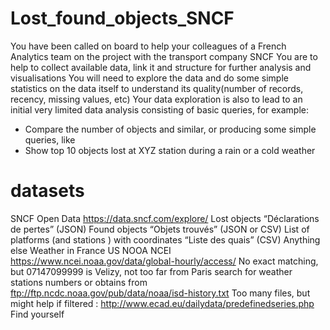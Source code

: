# Lost_found_objects_SNCF
You have been called on board to help your colleagues of a French Analytics team on the project with the transport company SNCF
You are to help to collect available data, link it and structure for further analysis and visualisations
You will need to explore the data and do some simple statistics on the data itself to understand its quality(number of records, recency, missing values, etc)
Your data exploration is also to lead to an initial very limited data analysis consisting of basic queries, for example: 
- Compare the number of objects and similar, or producing some simple queries, like 
- Show top 10 objects lost at XYZ station during a rain or a cold weather

# datasets
SNCF Open Data https://data.sncf.com/explore/
Lost objects “Déclarations de pertes” (JSON)
Found objects “Objets trouvés” (JSON or CSV)
List of platforms (and stations ) with coordinates “Liste des quais” (CSV)
Anything else
Weather in France
US NOOA NCEI
https://www.ncei.noaa.gov/data/global-hourly/access/
No exact matching, but 07147099999 is Velizy, not too far from Paris
search for weather stations numbers or obtains from ftp://ftp.ncdc.noaa.gov/pub/data/noaa/isd-history.txt
Too many files, but might help if filtered : http://www.ecad.eu/dailydata/predefinedseries.php
Find yourself
